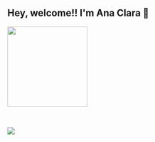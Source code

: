 ## Hey, welcome!! I'm Ana Clara 👋
 
 
  <div>
  <a href="https://github.com/dev-aclara">
  <img height="180em" src="https://github-readme-stats.vercel.app/api/top-langs/?username=dev-aclara&layout=compact&langs_count=16&theme=dracula"/>
</div>


  ##
 
<div style="display: inline_block"><br>
  <a height="180em" href="https://www.linkedin.com/in/ana-clara-mansano-5051011ab/" target="_blank"><img src="https://img.shields.io/badge/-LinkedIn-%230077B5?style=for-the-badge&logo=linkedin&logoColor=white" target="_blank"></a> 
 
</div>
